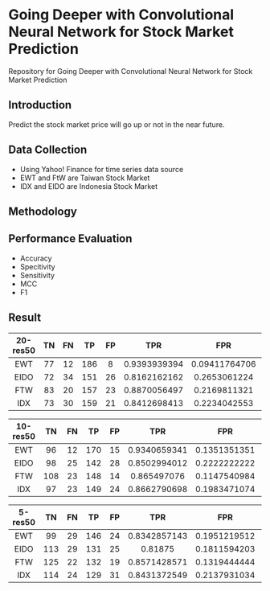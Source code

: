 # Going Deeper with Convolutional Neural Network for Stock Market Prediction
Repository for Going Deeper with Convolutional Neural Network for Stock Market Prediction

## Introduction
Predict the stock market price will go up or not in the near future.

## Data Collection
- Using Yahoo! Finance for time series data source
- EWT and FtW are Taiwan Stock Market
- IDX and EIDO are Indonesia Stock Market

## Methodology

## Performance Evaluation
- Accuracy
- Specitivity
- Sensitivity
- MCC
- F1

## Result
| 20-res50 | TN | FN |  TP | FP |      TPR     |      FPR      |   Acc  |   Spe  |  Sens  |   MCC  |   F1   |
|:--------:|:--:|:--:|:---:|:--:|:------------:|:-------------:|:------:|:------:|:------:|:------:|:------:|
| EWT      | 77 | 12 | 186 | 8  | 0.9393939394 | 0.09411764706 | 92.90% | 90.60% | 93.90% | 83.50% | 93.00% |
| EIDO     | 72 | 34 | 151 | 26 | 0.8162162162 | 0.2653061224  | 78.80% | 73.50% | 81.60% | 54.20% | 79.00% |
| FTW      | 83 | 20 | 157 | 23 | 0.8870056497 | 0.2169811321  | 84.80% | 78.30% | 88.70% | 67.40% | 85.00% |
| IDX      | 73 | 30 | 159 | 21 | 0.8412698413 | 0.2234042553  | 82.00% | 77.70% | 84.10% | 60.50% | 82.00% |

| 10-res50 |  TN | FN |  TP | FP |      TPR     |      FPR     |   Acc  |   Spe  |  Sens  |   MCC  |   F1   |
|:--------:|:---:|:--:|:---:|:--:|:------------:|:------------:|:------:|:------:|:------:|:------:|:------:|
| EWT      | 96  | 12 | 170 | 15 | 0.9340659341 | 0.1351351351 | 90.80% | 86.50% | 93.40% | 80.30% | 91.00% |
| EIDO     | 98  | 25 | 142 | 28 | 0.8502994012 | 0.2222222222 | 81.90% | 77.80% | 85.00% | 63.00% | 82.00% |
| FTW      | 108 | 23 | 148 | 14 | 0.865497076  | 0.1147540984 | 87.40% | 88.50% | 86.50% | 74.40% | 87.00% |
| IDX      | 97  | 23 | 149 | 24 | 0.8662790698 | 0.1983471074 | 84.00% | 80.20% | 86.60% | 66.90% | 84.00% |

| 5-res50 |  TN | FN |  TP | FP |      TPR     |      FPR     |   Acc  |   Spe  |  Sens  |   MCC  |   F1   |
|:-------:|:---:|:--:|:---:|:--:|:------------:|:------------:|:------:|:------:|:------:|:------:|:------:|
| EWT     | 99  | 29 | 146 | 24 | 0.8342857143 | 0.1951219512 | 82.20% | 80.50% | 83.40% | 63.60% | 82.00% |
| EIDO    | 113 | 29 | 131 | 25 | 0.81875      | 0.1811594203 | 81.90% | 81.90% | 81.90% | 63.70% | 82.00% |
| FTW     | 125 | 22 | 132 | 19 | 0.8571428571 | 0.1319444444 | 86.20% | 86.80% | 85.70% | 72.50% | 86.00% |
| IDX     | 114 | 24 | 129 | 31 | 0.8431372549 | 0.2137931034 | 81.50% | 78.60% | 84.30% | 63.10% | 82.00% |

